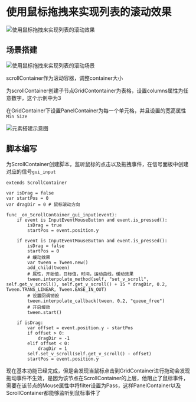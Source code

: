 # 使用鼠标拖拽来实现列表的滚动效果

<img alt="使用鼠标拖拽来实现列表的滚动效果" src="https://cdn.ipfsscan.io/weibo/large/005ZoLfCgy1hqi59xshi6j30ng0k475r.jpg" data-id="20240608185602" />

## 场景搭建

<img alt="使用鼠标拖拽来实现列表的滚动场景" src="https://cdn.ipfsscan.io/weibo/large/005ZoLfCgy1hqi5a8nmqbj308e0fmmzp.jpg" data-id="20240608185619" />

scrollContainer作为滚动容器，调整container大小

为scrollContainer创建子节点GridContontainer为表格，设置columns属性为任意数字，这个示例中为3

在GridContainer下设置PanelContainer为每一个单元格，并且设置的宽高属性`Min Size`

<img alt="元素搭建示意图" src="https://cdn.ipfsscan.io/weibo/large/005ZoLfCgy1hqi5ail8o8j30l20j8dh4.jpg" data-id="20240608185633" />

## 脚本编写

为ScrollContainer创建脚本，监听鼠标的点击以及拖拽事件，在信号面板中创建对应的信号`gui_input`

```godot
extends ScrollContainer

var isDrag = false
var startPos = 0
var dragDir = 0 # 鼠标滚动方向

func _on_ScrollContainer_gui_input(event):
    if event is InputEventMouseButton and event.is_pressed():
        isDrag = true
        startPos = event.position.y
    
    if event is InputEventMouseButton and event.is_pressed():
        isDrag = false
        startPos = 0
        # 缓动效果
        var tween = Tween.new()
        add_child(tween)
        # 属性，开始值，目标值，时间，运动曲线，缓动效果
        tween.interpolate_method(self, "set_v_scroll", self.get_v_scroll(), self.get_v_scroll() + 15 * dragDir, 0.2, Tween.TRANS_LINEAR, Tween.EASE_IN_OUT)
        # 设置回调销毁
        tween.interpolate_callback(tween, 0.2, "queue_free")
        # 开启缓动
        tween.start()
    
    if isDrag:
        var offset = event.position.y - startPos
        if offset > 0:
            dragDir = -1
        elif offset < 0:
            dragDir = 1
        self.set_v_scroll(self.get_v_scroll() - offset)
        startPos = event.position.y
```

现在基本功能已经完成，但是会发现当鼠标点击到GridContainer进行拖动会发现拖动事件不生效，是因为该节点在ScrollContainer的上层，他阻止了鼠标事件，需要在该节点的Mouse属性中将filter设置为Pass，这样PanelContainer以及ScrollContainer都能够监听到鼠标事件了

